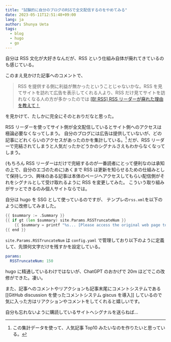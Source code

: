 ```yaml
---
title: "試験的に自分のブログのRSSで全文配信するのをやめてみる"
date: 2023-05-11T12:51:48+09:00
lang: ja
author: Shunya Ueta
tags:
  - blog
  - hugo
  - go
---
```


自分は RSS 文化が大好きなんだが、RSS という仕組み自体が廃れてきているのも感じている。

このまえ見かけた記事へのコメントで、

> RSS を提供する側に利益が無かったということじゃないかな。RSS を見てサイトを訪れて広告を表示してくれる人より、RSS だけ見てサイトを訪れなくなる人の方が多かったのでは
> [\[B\! RSS\] RSS リーダーが廃れた理由を教えて！](https://b.hatena.ne.jp/entry/s/anond.hatelabo.jp/20230501005512)

を見かけて、たしかに完全にそのとおりだなと思った。

RSS リーダーを使ってサイト側が全文配信しているとサイト側へのアクセスは極論必要なくなってしまう。
自分のブログには広告は提供していないが、どの記事にどれくらいのアクセスがあったのかを集計している。[^idea]
だが、RSS リーダーで完結されてしまうと人気だったかどうかのシグナルさえもわからなくなってしまう。

(もちろん RSS リーダーはだけで完結するのが一番読者にとって便利なのは承知の上で、自分のエゴのために)あくまで RSS は更新を知らせるための仕組みとして保持しつつ、興味のある記事は本体のページへアクセスしてもらい配信側がそれをシグナルとして受け取れるように RSS を変更してみた。
こういう取り組みがサッとできるのみ個人サイトならでは。

自分は hugo を SSG として使っているのですが、
テンプレの`rss.xml`を以下のように改修してみました。

```go
{{ $summary := .Summary }}
{{ if gt (len $summary) site.Params.RSSTruncateNum }}
	{{ $summary = printf "%s... [Please access the original web page to read the full text]" (substr $summary 0 site.Params.RSSTruncateNum) }}
{{ end }}
```

`site.Params.RSSTruncateNum` は `config.yaml` で管理しており以下のように定義して、先頭何文字だけを残すかを設定している。

```yaml
params:
  RSSTruncateNum: 150
```

hugo に精通しているわけではないが、ChatGPT のおかげで 20m ほどでこの改修ができた。凄い。

また、記事へのコメントやリアクションも記事末尾にコメントシステムである [[GitHub discussion を使ったコメントシステム giscus を導入]] しているので気に入った方はリアクションやコメントをしてくれると嬉しいです。

自分も忘れないように購読しているサイトへシグナルを送らねば...

[^idea]: この集計データを使って、人気記事 Top10 みたいなのを作りたいと思っている。

